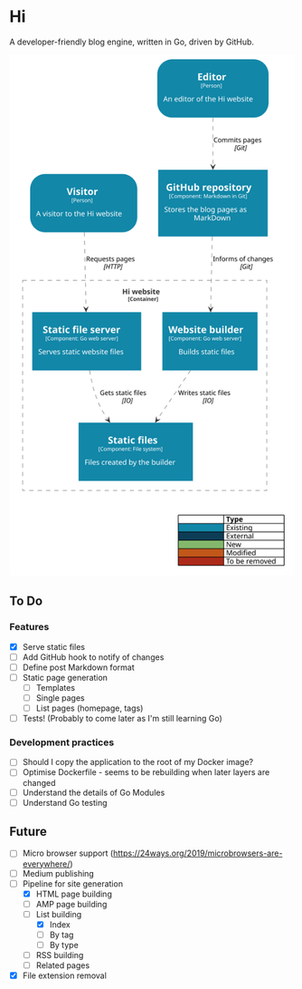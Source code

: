 # Hi

A developer-friendly blog engine, written in Go, driven by GitHub.

![Sample Component diagram](docs/hi-component.svg)

## To Do

### Features

- [x] Serve static files
- [ ] Add GitHub hook to notify of changes
- [ ] Define post Markdown format
- [ ] Static page generation
  - [ ] Templates
  - [ ] Single pages
  - [ ] List pages (homepage, tags)
- [ ] Tests! (Probably to come later as I'm still learning Go)

### Development practices

- [ ] Should I copy the application to the root of my Docker image?
- [ ] Optimise Dockerfile - seems to be rebuilding when later layers are changed
- [ ] Understand the details of Go Modules
- [ ] Understand Go testing

## Future
- [ ] Micro browser support (https://24ways.org/2019/microbrowsers-are-everywhere/)
- [ ] Medium publishing
- [ ] Pipeline for site generation
  - [x] HTML page building
  - [ ] AMP page building
  - [ ] List building
    - [x] Index
    - [ ] By tag
    - [ ] By type
  - [ ] RSS building
  - [ ] Related pages
- [x] File extension removal
